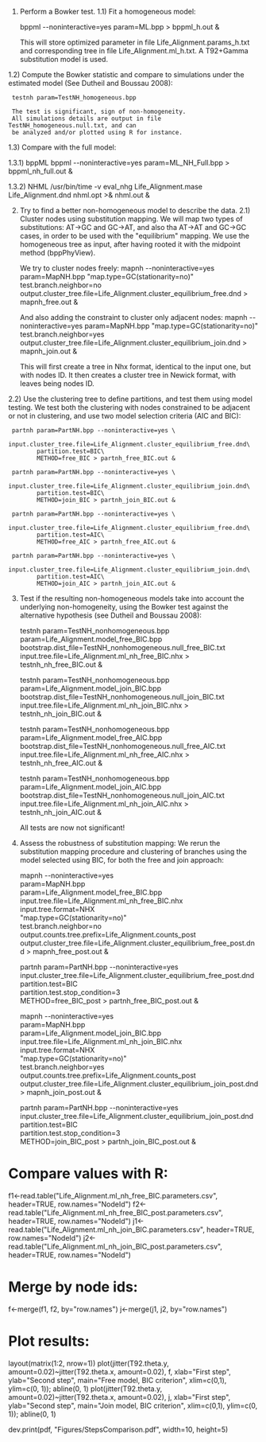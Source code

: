 1) Perform a Bowker test.
1.1) Fit a homogeneous model:
     
     bppml --noninteractive=yes param=ML.bpp > bppml_h.out &
     
     This will store optimized parameter in file Life_Alignment.params_h.txt
     and corresponding tree in file              Life_Alignment.ml_h.txt.
     A T92+Gamma substitution model is used.

1.2) Compute the Bowker statistic and compare to simulations under the estimated model
     (See Dutheil and Boussau 2008):
     
     testnh param=TestNH_homogeneous.bpp

     The test is significant, sign of non-homogeneity.
     All simulations details are output in file TestNH_homogeneous.null.txt, and can
     be analyzed and/or plotted using R for instance.

1.3) Compare with the full model:

1.3.1) bppML
     bppml --noninteractive=yes param=ML_NH_Full.bpp > bppml_nh_full.out &
    
1.3.2) NHML
     /usr/bin/time -v eval_nhg Life_Alignment.mase Life_Alignment.dnd nhml.opt >& nhml.out &


2) Try to find a better non-homogeneous model to describe the data.
2.1) Cluster nodes using substitution mapping.
     We will map two types of substitutions: AT->GC and GC->AT, and also tha AT->AT and GC->GC cases,
     in order to be used with the "equilibrium" mapping. We use the homogeneous tree as input, after
     having rooted it with the midpoint method (bppPhyView).

     We try to cluster nodes freely:
     mapnh --noninteractive=yes param=MapNH.bpp "map.type=GC(stationarity=no)" test.branch.neighbor=no output.cluster_tree.file=Life_Alignment.cluster_equilibrium_free.dnd > mapnh_free.out &

     And also adding the constraint to cluster only adjacent nodes:
     mapnh --noninteractive=yes param=MapNH.bpp "map.type=GC(stationarity=no)" test.branch.neighbor=yes output.cluster_tree.file=Life_Alignment.cluster_equilibrium_join.dnd > mapnh_join.out &

     This will first create a tree in Nhx format, identical to the input one, but with
     nodes ID. It then creates a cluster tree in Newick format, with leaves being nodes ID.

2.2) Use the clustering tree to define partitions, and test them using model testing.
     We test both the clustering with nodes constrained to be adjacent or not in clustering,
     and use two model selection criteria (AIC and BIC):
     
     partnh param=PartNH.bpp --noninteractive=yes \
            input.cluster_tree.file=Life_Alignment.cluster_equilibrium_free.dnd\
            partition.test=BIC\
            METHOD=free_BIC > partnh_free_BIC.out &

     partnh param=PartNH.bpp --noninteractive=yes \
            input.cluster_tree.file=Life_Alignment.cluster_equilibrium_join.dnd\
            partition.test=BIC\
            METHOD=join_BIC > partnh_join_BIC.out &

     partnh param=PartNH.bpp --noninteractive=yes \
            input.cluster_tree.file=Life_Alignment.cluster_equilibrium_free.dnd\
            partition.test=AIC\
            METHOD=free_AIC > partnh_free_AIC.out &

     partnh param=PartNH.bpp --noninteractive=yes \
            input.cluster_tree.file=Life_Alignment.cluster_equilibrium_join.dnd\
            partition.test=AIC\
            METHOD=join_AIC > partnh_join_AIC.out &

3) Test if the resulting non-homogeneous models take into account the underlying non-homogeneity,
   using the Bowker test against the alternative hypothesis (see Dutheil and Boussau 2008):

     testnh param=TestNH_nonhomogeneous.bpp\
            param=Life_Alignment.model_free_BIC.bpp\
            bootstrap.dist_file=TestNH_nonhomogeneous.null_free_BIC.txt\
            input.tree.file=Life_Alignment.ml_nh_free_BIC.nhx > testnh_nh_free_BIC.out &

     testnh param=TestNH_nonhomogeneous.bpp\
            param=Life_Alignment.model_join_BIC.bpp\
            bootstrap.dist_file=TestNH_nonhomogeneous.null_join_BIC.txt\
            input.tree.file=Life_Alignment.ml_nh_join_BIC.nhx > testnh_nh_join_BIC.out &

     testnh param=TestNH_nonhomogeneous.bpp\
            param=Life_Alignment.model_free_AIC.bpp\
            bootstrap.dist_file=TestNH_nonhomogeneous.null_free_AIC.txt\
            input.tree.file=Life_Alignment.ml_nh_free_AIC.nhx > testnh_nh_free_AIC.out &

     testnh param=TestNH_nonhomogeneous.bpp\
            param=Life_Alignment.model_join_AIC.bpp\
            bootstrap.dist_file=TestNH_nonhomogeneous.null_join_AIC.txt\
            input.tree.file=Life_Alignment.ml_nh_join_AIC.nhx > testnh_nh_join_AIC.out &

    All tests are now not significant!

4) Assess the robustness of substitution mapping:
     We rerun the substitution mapping procedure and clustering of branches using the model selected using BIC, for both the free and join approach:

     mapnh --noninteractive=yes\
           param=MapNH.bpp\
           param=Life_Alignment.model_free_BIC.bpp\
           input.tree.file=Life_Alignment.ml_nh_free_BIC.nhx\
           input.tree.format=NHX\
           "map.type=GC(stationarity=no)"\
           test.branch.neighbor=no\
           output.counts.tree.prefix=Life_Alignment.counts_post\
           output.cluster_tree.file=Life_Alignment.cluster_equilibrium_free_post.dnd > mapnh_free_post.out &

     partnh param=PartNH.bpp --noninteractive=yes \
            input.cluster_tree.file=Life_Alignment.cluster_equilibrium_free_post.dnd\
            partition.test=BIC\
            partition.test.stop_condition=3\
            METHOD=free_BIC_post > partnh_free_BIC_post.out &


     mapnh --noninteractive=yes\
           param=MapNH.bpp\
           param=Life_Alignment.model_join_BIC.bpp\
           input.tree.file=Life_Alignment.ml_nh_join_BIC.nhx\
           input.tree.format=NHX\
           "map.type=GC(stationarity=no)"\
           test.branch.neighbor=yes\
           output.counts.tree.prefix=Life_Alignment.counts_post\
           output.cluster_tree.file=Life_Alignment.cluster_equilibrium_join_post.dnd > mapnh_join_post.out &

     partnh param=PartNH.bpp --noninteractive=yes \
            input.cluster_tree.file=Life_Alignment.cluster_equilibrium_join_post.dnd\
            partition.test=BIC\
            partition.test.stop_condition=3\
            METHOD=join_BIC_post > partnh_join_BIC_post.out &

# Compare values with R:
f1<-read.table("Life_Alignment.ml_nh_free_BIC.parameters.csv", header=TRUE, row.names="NodeId")
f2<-read.table("Life_Alignment.ml_nh_free_BIC_post.parameters.csv", header=TRUE, row.names="NodeId")
j1<-read.table("Life_Alignment.ml_nh_join_BIC.parameters.csv", header=TRUE, row.names="NodeId")
j2<-read.table("Life_Alignment.ml_nh_join_BIC_post.parameters.csv", header=TRUE, row.names="NodeId")

# Merge by node ids:
f<-merge(f1, f2, by="row.names")
j<-merge(j1, j2, by="row.names")

# Plot results:

layout(matrix(1:2, nrow=1))
plot(jitter(T92.theta.y, amount=0.02)~jitter(T92.theta.x, amount=0.02), f, xlab="First step", ylab="Second step", main="Free model, BIC criterion", xlim=c(0,1), ylim=c(0, 1)); abline(0, 1)
plot(jitter(T92.theta.y, amount=0.02)~jitter(T92.theta.x, amount=0.02), j, xlab="First step", ylab="Second step", main="Join model, BIC criterion", xlim=c(0,1), ylim=c(0, 1)); abline(0, 1)

dev.print(pdf, "Figures/StepsComparison.pdf", width=10, height=5)

